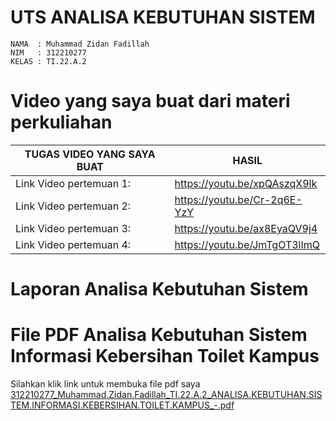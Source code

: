 # UTS ANALISA KEBUTUHAN SISTEM

```
NAMA  : Muhammad Zidan Fadillah
NIM   : 312210277
KELAS : TI.22.A.2
```




# Video yang saya buat dari materi perkuliahan


| TUGAS VIDEO YANG SAYA BUAT | HASIL  |
| --- | --- |
| Link Video pertemuan 1: |https://youtu.be/xpQAszqX9lk |
| Link Video pertemuan 2: |https://youtu.be/Cr-2q6E-YzY |
| Link Video pertemuan 3: |https://youtu.be/ax8EyaQV9j4 |
| Link Video pertemuan 4: |https://youtu.be/JmTgOT3lImQ |
# Laporan Analisa Kebutuhan Sistem

#  File PDF Analisa Kebutuhan Sistem Informasi Kebersihan Toilet Kampus 
Silahkan klik link untuk membuka file pdf saya [312210277_Muhammad.Zidan.Fadillah_TI.22.A.2_ANALISA.KEBUTUHAN.SISTEM.INFORMASI.KEBERSIHAN.TOILET.KAMPUS_-.pdf](https://github.com/muhammadzidanfadilah/UTS_ANALISA_KEBUTUHAN_SISTEM/files/15344318/312210277_Muhammad.Zidan.Fadillah_TI.22.A.2_ANALISA.KEBUTUHAN.SISTEM.INFORMASI.KEBERSIHAN.TOILET.KAMPUS_-.pdf)



